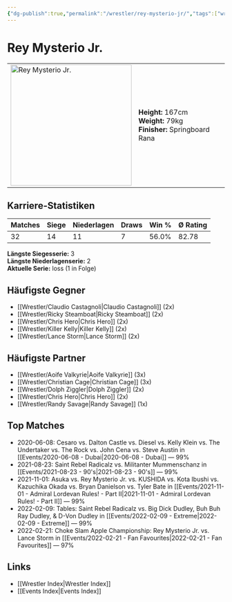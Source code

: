 ```yaml
---
{"dg-publish":true,"permalink":"/wrestler/rey-mysterio-jr/","tags":["wrestler"],"noteIcon":"","created":"2025-08-11T09:33:20.642+02:00"}
---
```



# Rey Mysterio Jr.

<table>
<tr>
<td><img src="Rey Mysterio Jr..png" width="280" alt="Rey Mysterio Jr."></td>
<td>
<b>Height:</b> 167cm<br>
<b>Weight:</b> 79kg<br>
<b>Finisher:</b> Springboard Rana<br>
</td>
</tr>
</table>

## Karriere-Statistiken

| Matches | Siege | Niederlagen | Draws | Win % | Ø Rating |
|---------|-------|-------------|-------|-------|-----------|
| 32 | 14 | 11 | 7 | 56.0% | 82.78 |

**Längste Siegesserie:** 3<br>**Längste Niederlagenserie:** 2<br>**Aktuelle Serie:** loss (1 in Folge)


## Häufigste Gegner
- [[Wrestler/Claudio Castagnoli\|Claudio Castagnoli]] (2x)
- [[Wrestler/Ricky Steamboat\|Ricky Steamboat]] (2x)
- [[Wrestler/Chris Hero\|Chris Hero]] (2x)
- [[Wrestler/Killer Kelly\|Killer Kelly]] (2x)
- [[Wrestler/Lance Storm\|Lance Storm]] (2x)

## Häufigste Partner
- [[Wrestler/Aoife Valkyrie\|Aoife Valkyrie]] (3x)
- [[Wrestler/Christian Cage\|Christian Cage]] (3x)
- [[Wrestler/Dolph Ziggler\|Dolph Ziggler]] (2x)
- [[Wrestler/Chris Hero\|Chris Hero]] (2x)
- [[Wrestler/Randy Savage\|Randy Savage]] (1x)

## Top Matches
- 2020-06-08: Cesaro  vs. Dalton Castle vs. Diesel vs. Kelly Klein vs. The Undertaker  vs. The Rock vs. John Cena vs. Steve Austin in [[Events/2020-06-08 - Dubai\|2020-06-08 - Dubai]] — 99%
- 2021-08-23: Saint Rebel Radicalz vs. Militanter Mummenschanz in [[Events/2021-08-23 - 90's\|2021-08-23 - 90's]] — 99%
- 2021-11-01: Asuka vs. Rey Mysterio Jr. vs. KUSHIDA  vs. Kota Ibushi vs. Kazuchika Okada vs. Bryan Danielson vs. Tyler Bate in [[Events/2021-11-01 - Admiral Lordevan Rules! - Part II\|2021-11-01 - Admiral Lordevan Rules! - Part II]] — 99%
- 2022-02-09: Tables: Saint Rebel Radicalz vs. Big Dick Dudley, Buh Buh Ray Dudley, & D-Von Dudley in [[Events/2022-02-09 - Extreme\|2022-02-09 - Extreme]] — 99%
- 2022-02-21: Choke Slam Apple Championship: Rey Mysterio Jr. vs. Lance Storm in [[Events/2022-02-21 - Fan Favourites\|2022-02-21 - Fan Favourites]] — 97%

## Links
- [[Wrestler Index\|Wrestler Index]]
- [[Events Index\|Events Index]]
